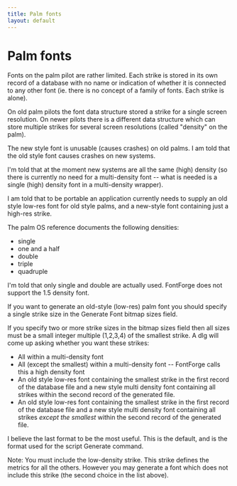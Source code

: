 ```yaml
---
title: Palm fonts
layout: default
---
```



Palm fonts
==========

Fonts on the palm pilot are rather limited. Each strike is stored in its
own record of a database with no name or indication of whether it is
connected to any other font (ie. there is no concept of a family of
fonts. Each strike is alone).

On old palm pilots the font data structure stored a strike for a single
screen resolution. On newer pilots there is a different data structure
which can store multiple strikes for several screen resolutions (called
"density" on the palm).

The new style font is unusable (causes crashes) on old palms. I am told
that the old style font causes crashes on new systems.

I'm told that at the moment new systems are all the same (high) density
(so there is currently no need for a multi-density font -- what is
needed is a single (high) density font in a multi-density wrapper).

I am told that to be portable an application currently needs to supply
an old style low-res font for old style palms, and a new-style font
containing just a high-res strike.

The palm OS reference documents the following densities:

-   single
-   one and a half
-   double
-   triple
-   quadruple

I'm told that only single and double are actually used. FontForge does
not support the 1.5 density font.

If you want to generate an old-style (low-res) palm font you should
specify a single strike size in the Generate Font bitmap sizes field.

If you specify two or more strike sizes in the bitmap sizes field then
all sizes must be a small integer multiple (1,2,3,4) of the smallest
strike. A dlg will come up asking whether you want these strikes:

-   All within a multi-density font
-   All (except the smallest) within a multi-density font -- FontForge
    calls this a high density font
-   An old style low-res font containing the smallest strike in the
    first record of the database file and a new style multi density font
    containing all strikes within the second record of the generated
    file.
-   An old style low-res font containing the smallest strike in the
    first record of the database file and a new style multi density font
    containing all strikes *except the smallest* within the second
    record of the generated file.

I believe the last format to be the most useful. This is the default,
and is the format used for the script Generate command.

Note: You must include the low-density strike. This strike defines the
metrics for all the others. However you may generate a font which does
not include this strike (the second choice in the list above).


